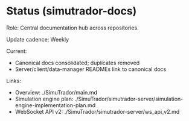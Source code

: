 # Status (simutrador-docs)

Role: Central documentation hub across repositories.

Update cadence: Weekly

Current:
- Canonical docs consolidated; duplicates removed
- Server/client/data-manager READMEs link to canonical docs

Links:
- Overview: ./SimuTrador/main.md
- Simulation engine plan: ./SimuTrador/simutrador-server/simulation-engine-implementation-plan.md
- WebSocket API v2: ./SimuTrador/simutrador-server/ws_api_v2.md

